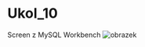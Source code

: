 # Ukol_10

Screen z MySQL Workbench
![obrazek](https://user-images.githubusercontent.com/99678439/190932553-7db5b799-3603-4adf-a02e-8f094bac8b17.png)
